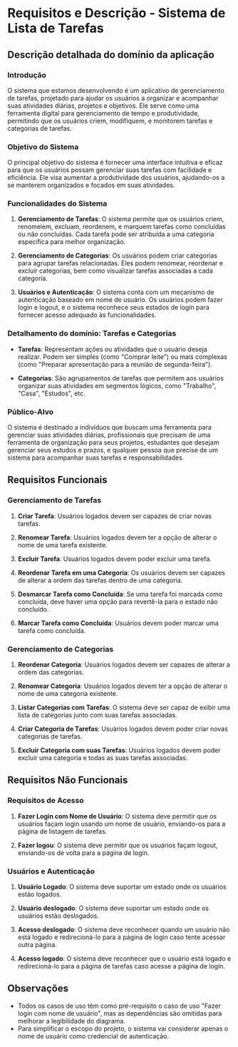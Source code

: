 # Requisitos e Descrição - Sistema de Lista de Tarefas

## Descrição detalhada do domínio da aplicação

### Introdução

O sistema que estamos desenvolvendo é um aplicativo de gerenciamento de tarefas, projetado para ajudar os usuários a organizar e acompanhar suas atividades diárias, projetos e objetivos. Ele serve como uma ferramenta digital para gerenciamento de tempo e produtividade, permitindo que os usuários criem, modifiquem, e monitorem tarefas e categorias de tarefas.

### Objetivo do Sistema

O principal objetivo do sistema é fornecer uma interface intuitiva e eficaz para que os usuários possam gerenciar suas tarefas com facilidade e eficiência. Ele visa aumentar a produtividade dos usuários, ajudando-os a se manterem organizados e focados em suas atividades.

### Funcionalidades do Sistema

1. **Gerenciamento de Tarefas**: O sistema permite que os usuários criem, renomeiem, excluam, reordenem, e marquem tarefas como concluídas ou não concluídas. Cada tarefa pode ser atribuída a uma categoria específica para melhor organização.

2. **Gerenciamento de Categorias**: Os usuários podem criar categorias para agrupar tarefas relacionadas. Eles podem renomear, reordenar e excluir categorias, bem como visualizar tarefas associadas a cada categoria.

3. **Usuários e Autenticação**: O sistema conta com um mecanismo de autenticação baseado em nome de usuário. Os usuários podem fazer login e logout, e o sistema reconhece seus estados de login para fornecer acesso adequado às funcionalidades.

### Detalhamento do domínio: Tarefas e Categorias

- **Tarefas**: Representam ações ou atividades que o usuário deseja realizar. Podem ser simples (como "Comprar leite") ou mais complexas (como "Preparar apresentação para a reunião de segunda-feira").

- **Categorias**: São agrupamentos de tarefas que permitem aos usuários organizar suas atividades em segmentos lógicos, como "Trabalho", "Casa", "Estudos", etc.

### Público-Alvo

O sistema é destinado a indivíduos que buscam uma ferramenta para gerenciar suas atividades diárias, profissionais que precisam de uma ferramenta de organização para seus projetos, estudantes que desejam gerenciar seus estudos e prazos, e qualquer pessoa que precise de um sistema para acompanhar suas tarefas e responsabilidades.

## Requisitos Funcionais

### Gerenciamento de Tarefas

1. **Criar Tarefa**: Usuários logados devem ser capazes de criar novas tarefas.

2. **Renomear Tarefa**: Usuários logados devem ter a opção de alterar o nome de uma tarefa existente.

3. **Excluir Tarefa**: Usuários logados devem poder excluir uma tarefa.

4. **Reordenar Tarefa em uma Categoria**: Os usuários devem ser capazes de alterar a ordem das tarefas dentro de uma categoria.

5. **Desmarcar Tarefa como Concluída**: Se uma tarefa foi marcada como concluída, deve haver uma opção para revertê-la para o estado não concluído.

6. **Marcar Tarefa como Concluída**: Usuários devem poder marcar uma tarefa como concluída.

### Gerenciamento de Categorias

1. **Reordenar Categoria**: Usuários logados devem ser capazes de alterar a ordem das categorias.

2. **Renomear Categoria**: Usuários logados devem ter a opção de alterar o nome de uma categoria existente.

3. **Listar Categorias com Tarefas**: O sistema deve ser capaz de exibir uma lista de categorias junto com suas tarefas associadas.

4. **Criar Categoria de Tarefas**: Usuários logados devem poder criar novas categorias de tarefas.

5. **Excluir Categoria com suas Tarefas**: Usuários logados devem poder excluir uma categoria e todas as suas tarefas associadas.

## Requisitos Não Funcionais

### Requisitos de Acesso

1. **Fazer Login com Nome de Usuário**: O sistema deve permitir que os usuários façam login usando um nome de usuário, enviando-os para a página de listagem de tarefas.

2. **Fazer logou**: O sistema deve permitir que os usuários façam logout, enviando-os de volta para a página de login.

### Usuários e Autenticação

1. **Usuário Logado**: O sistema deve suportar um estado onde os usuários estão logados.

2. **Usuário deslogado**: O sistema deve suportar um estado onde os usuários estão deslogados.

3. **Acesso deslogado**: O sistema deve reconhecer quando um usuário não está logado e redirecioná-lo para a página de login caso tente acessar outra página.

4. **Acesso logado**: O sistema deve reconhecer que o usuário está logado e redirecioná-lo para a página de tarefas caso acesse a página de login.

## Observações

- Todos os casos de uso têm como pré-requisito o caso de uso "Fazer login com nome de usuário", mas as dependências são omitidas para melhorar a legibilidade do diagrama.
- Para simplificar o escopo do projeto, o sistema vai considerar apenas o nome de usuário como credencial de autenticação.
